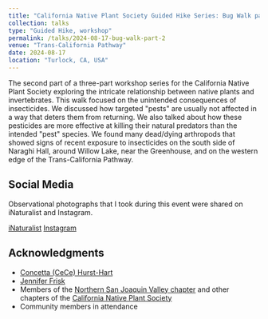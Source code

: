 ```yaml
---
title: "California Native Plant Society Guided Hike Series: Bug Walk part 2"
collection: talks
type: "Guided Hike, workshop"
permalink: /talks/2024-08-17-bug-walk-part-2
venue: "Trans-California Pathway"
date: 2024-08-17
location: "Turlock, CA, USA"
---
```


The second part of a three-part workshop series for the California Native Plant Society exploring the intricate relationship between native plants and invertebrates. This walk focused on the unintended consequences of insecticides. We discussed how targeted "pests" are usually not affected in a way that deters them from returning. We also talked about how these pesticides are more effective at killing their natural predators than the intended "pest" species. We found many dead/dying arthropods that showed signs of recent exposure to insecticides on the south side of Naraghi Hall, around Willow Lake, near the Greenhouse, and on the western edge of the Trans-California Pathway.

## Social Media
Observational photographs that I took during this event were shared on iNaturalist and Instagram.

<a href="https://www.inaturalist.org/observations?on=2024-08-17&place_id=340&project_id=california-state-university-stanislaus&search_on=tags&subview=table"><i class="ai ai-2x ai-inaturalist" aria-hidden="true"></i>iNaturalist</a>   <a href="https://www.instagram.com/p/C-1LAs-yOv5/"><i class="fab fa-fw fa-instagram" aria-hidden="true"></i>Instagram</a>

## Acknowledgments
* [Concetta (CeCe) Hurst-Hart](https://www.linkedin.com/in/ecologynerd/)
* [Jennifer Frisk](https://www.linkedin.com/in/jennifer-mm-frisk/)
* Members of the [Northern San Joaquin Valley chapter](https://chapters.cnps.org/nsj/) and other chapters of the [California Native Plant Society](https://www.cnps.org/)
* Community members in attendance
